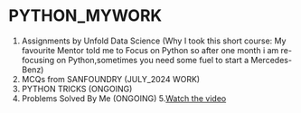 # PYTHON_MYWORK
1. Assignments by Unfold Data Science (Why I took this short course: My favourite Mentor told me to Focus on Python so after one month i am re-focusing on Python,sometimes you need some fuel to start a Mercedes-Benz)
2. MCQs from SANFOUNDRY (JULY_2024 WORK)
3. PYTHON TRICKS (ONGOING)
4. Problems Solved By Me (ONGOING)
5.[Watch the video]([https://www.youtube.com/watch?v=exampleID](https://www.youtube.com/watch?v=BlEWmTzc8ws))
